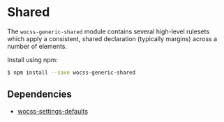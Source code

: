 # Shared

The `wocss-generic-shared` module contains several high-level rulesets which apply a consistent, shared declaration (typically margins) across a number of elements.

Install using npm:

```sh
$ npm install --save wocss-generic-shared
```

## Dependencies

* [wocss-settings-defaults](https://github.com/wocss/settings.defaults)
